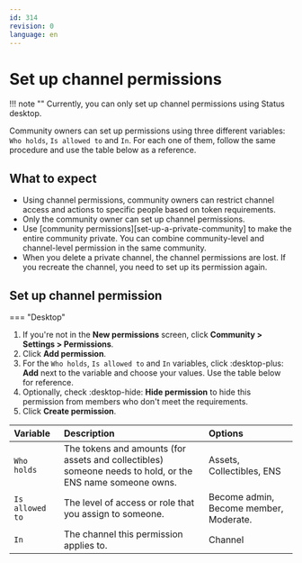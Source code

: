 ```yaml
---
id: 314
revision: 0
language: en
---
```


# Set up channel permissions

!!! note ""
Currently, you can only set up channel permissions using Status desktop.

Community owners can set up permissions using three different variables: `Who holds`, `Is allowed to` and `In`. For each one of them, follow the same procedure and use the table below as a reference.

## What to expect

- Using channel permissions, community owners can restrict channel access and actions to specific people based on token requirements.
- Only the community owner can set up channel permissions.
- Use [community permissions][set-up-a-private-community] to make the entire community private. You can combine community-level and channel-level permission in the same community.
- When you delete a private channel, the channel permissions are lost. If you recreate the channel, you need to set up its permission again.

## Set up channel permission

=== "Desktop"

1. If you're not in the **New permissions** screen, click **Community > Settings > Permissions**.
1. Click **Add permission**.
1. For the `Who holds`, `Is allowed to` and `In` variables, click :desktop-plus: **Add** next to the variable and choose your values. Use the table below for reference.
1. Optionally, check :desktop-hide: **Hide permission** to hide this permission from members who don't meet the requirements.
1. Click **Create permission**.

| Variable        | Description                                                                                               | Options                                |
| :-------------- | :-------------------------------------------------------------------------------------------------------- | :------------------------------------- |
| `Who holds`     | The tokens and amounts (for assets and collectibles) someone needs to hold, or the ENS name someone owns. | Assets, Collectibles, ENS              |
| `Is allowed to` | The level of access or role that you assign to someone.                                                   | Become admin, Become member, Moderate. |
| `In`            | The channel this permission applies to.                                                                   | Channel                                |
